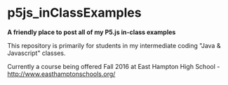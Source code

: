 # p5js_inClassExamples
<b>A friendly place to post all of my P5.js in-class examples</b>

This repository is primarily for students in my intermediate coding "Java & Javascript" classes.

Currently a course being offered Fall 2016 at East Hampton High School - http://www.easthamptonschools.org/
